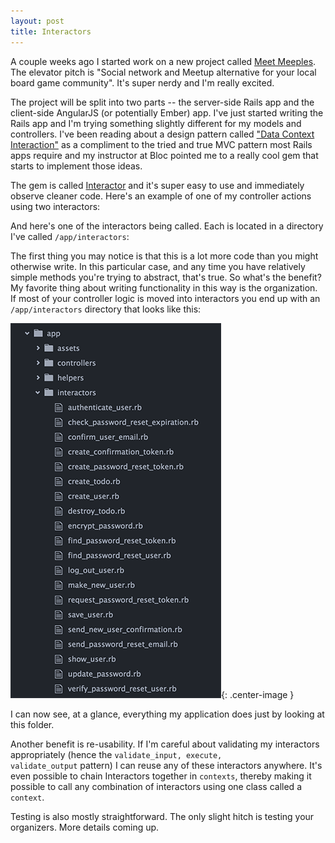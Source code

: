 ```yaml
---
layout: post
title: Interactors
---
```

A couple weeks ago I started work on a new project called <a href="https://github.com/npauzenga/meet_meeples-server" target="_blank">Meet Meeples</a>. The elevator pitch is "Social network and Meetup alternative for your local board game community". It's super nerdy and I'm really excited.

The project will be split into two parts -- the server-side Rails app and the client-side AngularJS (or potentially Ember) app. I've just started writing the Rails app and I'm trying something slightly different for my models and controllers. I've been reading about a design pattern called <a href="http://www.sitepoint.com/dci-the-evolution-of-the-object-oriented-paradigm/" target="_blank">"Data Context Interaction"</a> as a compliment to the tried and true MVC pattern most Rails apps require and my instructor at Bloc pointed me to a really cool gem that starts to implement those ideas.

The gem is called <a href="https://github.com/collectiveidea/interactor" target="_blank">Interactor</a> and it's super easy to use and immediately observe cleaner code. Here's an example of one of my controller actions using two interactors:

<script src="https://gist.github.com/npauzenga/e9220ca640b4ceeed1b7.js"></script>

And here's one of the interactors being called. Each is located in a directory I've called <code>/app/interactors</code>:

<script src="https://gist.github.com/npauzenga/1724b0d815ff2fad80ef.js"></script>

The first thing you may notice is that this is a lot more code than you might otherwise write. In this particular case, and any time you have relatively simple methods you're trying to abstract, that's true. So what's the benefit?
My favorite thing about writing functionality in this way is the organization. If most of your controller logic is moved into interactors you end up with an `/app/interactors` directory that looks like this:

![directories](/img/interactors_dir.png){: .center-image }

I can now see, at a glance, everything my application does just by looking at this folder.

Another benefit is re-usability. If I'm careful about validating my interactors appropriately (hence the <code>validate_input, execute, validate_output</code> pattern) I can reuse any of these interactors anywhere. It's even possible to chain Interactors together in <code>contexts</code>, thereby making it possible to call any combination of interactors using one class called a <code>context</code>.

Testing is also mostly straightforward. The only slight hitch is testing your organizers. More details coming up.
